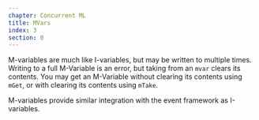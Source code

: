 ```yaml
---
chapter: Concurrent ML
title: MVars
index: 3
section: 0
---
```

M-variables are much like I-variables, but may be written to multiple times. Writing to a full M-Variable is an error, but taking from an `mvar` clears its contents. You may get an M-Variable without clearing its contents using `mGet`, or with clearing its contents using `mTake`.

M-variables provide similar integration with the event framework as I-variables.